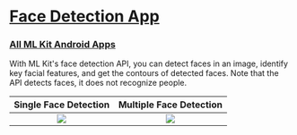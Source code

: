 <h1> <a href = "https://github.com/icanerdogan/MLKit-Android-Apps/tree/master/FaceDetection"> Face Detection App </a> </h1>
<h3> <a href = "https://github.com/icanerdogan/MLKit-Android-Apps"> All ML Kit Android Apps </a> </h3>
<p> With ML Kit's face detection API, you can detect faces in an image, identify key facial features, and get the contours of detected faces. Note that the API detects faces, it does not recognize people. </p>

Single Face Detection         |  Multiple Face Detection
:-------------------------:|:-------------------------:
![](https://raw.githubusercontent.com/icanerdogan/MLKit-Android-Apps/master/App%20Images/FaceDetectionApp1.png)  |  ![](https://raw.githubusercontent.com/icanerdogan/MLKit-Android-Apps/master/App%20Images/FaceDetectionApp2.png)
